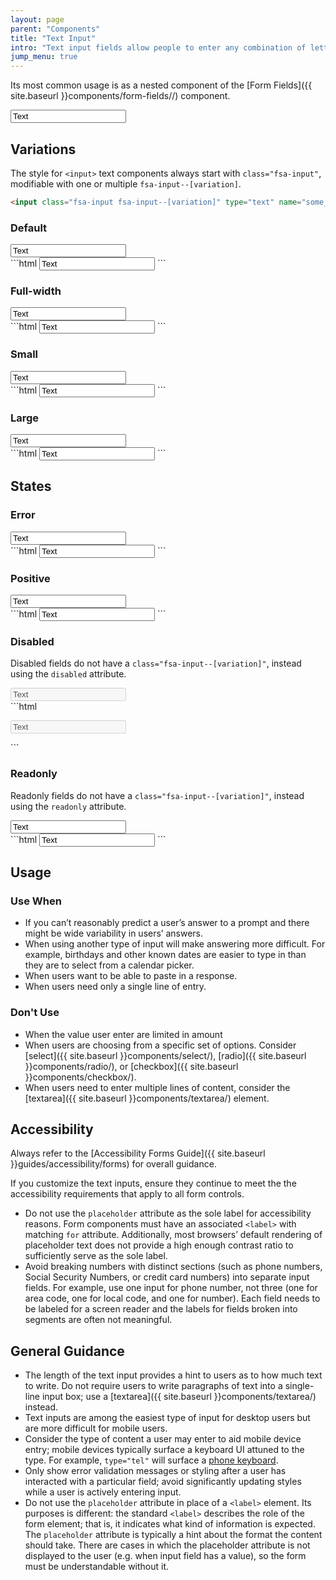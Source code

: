 ```yaml
---
layout: page
parent: "Components"
title: "Text Input"
intro: "Text input fields allow people to enter any combination of letters, numbers, or symbols of their choosing (unless otherwise restricted)."
jump_menu: true
---
```


Its most common usage is as a nested component of the [Form Fields]({{ site.baseurl }}components/form-fields//) component.

<div class="ds-preview">
  <input class="fsa-input" type="text" name="some_name2" placeholder="Placeholder" value="Text">
</div>

## Variations

The style for `<input>` text components always start with `class="fsa-input"`, modifiable with one or multiple `fsa-input--[variation]`.

```html
<input class="fsa-input fsa-input--[variation]" type="text" name="some_name" value="">
```

### Default

<div class="ds-preview">
  <input class="fsa-input" type="text" name="1iuoytytesgdf" value="Text" placeholder="Placeholder">
</div>
```html
<input class="fsa-input" type="text" name="1iuoytytesgdf" value="Text" placeholder="Placeholder">
```

### Full-width

<div class="ds-preview">
  <input class="fsa-input fsa-input--block" type="text" name="155tj" value="Text" placeholder="Placeholder">
</div>
```html
<input class="fsa-input fsa-input--block" type="text" name="155tj" value="Text" placeholder="Placeholder">
```

### Small

<div class="ds-preview">
  <input class="fsa-input fsa-input--small" type="text" name="qwerty" value="Text" placeholder="Placeholder">
</div>
```html
<input class="fsa-input fsa-input--small" type="text" name="qwerty" value="Text" placeholder="Placeholder">
```

### Large

<div class="ds-preview">
  <input class="fsa-input fsa-input--large" type="text" name="ytrewq" value="Text" placeholder="Placeholder">
</div>
```html
<input class="fsa-input fsa-input--large" type="text" name="ytrewq" value="Text" placeholder="Placeholder">
```

## States

### Error

<div class="ds-preview">
  <input class="fsa-input fsa-input--error" type="text" name="7id" value="Text">
</div>
```html
<input class="fsa-input fsa-input--error" type="text" name="7id" value="Text">
```

### Positive

<div class="ds-preview">
  <input class="fsa-input fsa-input--positive" type="text" name="lorem" value="Text">
</div>
```html
<input class="fsa-input fsa-input--positive" type="text" name="lorem" value="Text">
```

### Disabled

Disabled fields do not have a `class="fsa-input--[variation]"`, instead using the `disabled` attribute.

<div class="ds-preview">
  <input class="fsa-input" disabled="disabled" type="text" name="1224hd9f" value="Text">
</div>
```html
<p><input class="fsa-input" disabled="disabled" type="text" name="1224hd9f" value="Text"></p>
```

### Readonly

Readonly fields do not have a `class="fsa-input--[variation]"`, instead using the `readonly` attribute.

<div class="ds-preview">
  <input class="fsa-input" readonly="readonly" type="text" name="4f" value="Text">
</div>
```html
<input class="fsa-input" readonly="readonly" type="text" name="4f" value="Text">
```

## Usage

### Use When

* If you can’t reasonably predict a user’s answer to a prompt and there might be wide variability in users’ answers.
* When using another type of input will make answering more difficult. For example, birthdays and other known dates are easier to type in than they are to select from a calendar picker.
* When users want to be able to paste in a response.
* When users need only a single line of entry.

### Don't Use

* When the value user enter are limited in amount
* When users are choosing from a specific set of options. Consider [select]({{ site.baseurl }}components/select/), [radio]({{ site.baseurl }}components/radio/), or [checkbox]({{ site.baseurl }}components/checkbox/).
* When users need to enter multiple lines of content, consider the [textarea]({{ site.baseurl }}components/textarea/) element.

## Accessibility

Always refer to the [Accessibility Forms Guide]({{ site.baseurl }}guides/accessibility/forms) for overall guidance.

If you customize the text inputs, ensure they continue to meet the the accessibility requirements that apply to all form controls.

* Do not use the `placeholder` attribute as the sole label for accessibility reasons. Form components must have an associated `<label>` with matching `for` attribute. Additionally, most browsers’ default rendering of placeholder text does not provide a high enough contrast ratio to sufficiently serve as the sole label.
* Avoid breaking numbers with distinct sections (such as phone numbers, Social Security Numbers, or credit card numbers) into separate input fields. For example, use one input for phone number, not three (one for area code, one for local code, and one for number). Each field needs to be labeled for a screen reader and the labels for fields broken into segments are often not meaningful.

## General Guidance

* The length of the text input provides a hint to users as to how much text to write. Do not require users to write paragraphs of text into a single-line input box; use a [textarea]({{ site.baseurl }}components/textarea/) instead.
* Text inputs are among the easiest type of input for desktop users but are more difficult for mobile users.
* Consider the type of content a user may enter to aid mobile device entry; mobile devices typically surface a keyboard UI attuned to the type. For example, `type="tel"` will surface a [phone keyboard](http://html5doctor.com/html5-forms-input-types/#input-tel).
* Only show error validation messages or styling after a user has interacted with a particular field; avoid significantly updating styles while a user is actively entering input.
* Do not use the `placeholder` attribute in place of a `<label>` element. Its purposes is different: the standard `<label>` describes the role of the form element; that is, it indicates what kind of information is expected. The `placeholder` attribute is typically a hint about the format the content should take. There are cases in which the placeholder attribute is not displayed to the user (e.g. when input field has a value), so the form must be understandable without it.
